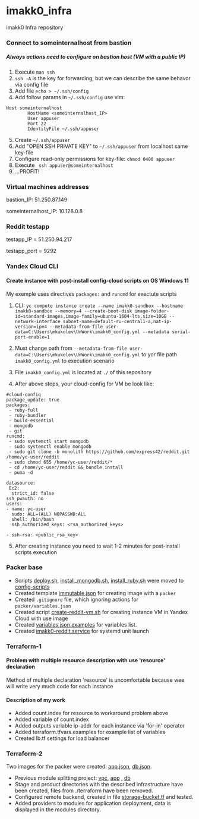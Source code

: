 # imakk0_infra
imakk0 Infra repository

### Connect to someinternalhost from bastion
##### Always actions need to configure on **bastion** host (VM with a public IP)

1. Execute ```man ssh```
2. ```ssh -A``` is the key for forwarding, but we can describe the same behavor via config file
3. Add file ```echo > ~/.ssh/config```
4. Add follow params in ```~/.ssh/config``` use vim:
```
Host someinternalhost
		HostName <someinternalhost_IP>
		User appuser
		Port 22
 		IdentityFile ~/.ssh/appuser
```

5. Create ```~/.ssh/appuser```
6. Add "OPEN SSH PRIVATE KEY" to ```~/.ssh/appuser``` from localhost same key-file
7. Configure read-only permissions for key-file: ```chmod 0400 appuser```
8. Execute ``` ssh appuser@someinternalhost```
9. ...PROFIT!

### Virtual machines addresses

bastion_IP: 51.250.87.149

someinternalhost_IP: 10.128.0.8

### Reddit testapp

testapp_IP = 51.250.94.217

testapp_port = 9292

### Yandex Cloud CLI
#### Create instance with post-install config-cloud scripts on OS Windows 11

My exemple uses directives ```packages:``` and ```runcmd``` for exectute scripts

1. CLI:
```yc compute instance create --name imakk0-sandbox --hostname imakk0-sandbox --memory=4 --create-boot-disk image-folder-id=standard-images,image-family=ubuntu-1604-lts,size=10GB --network-interface subnet-name=default-ru-central1-a,nat-ip-version=ipv4 --metadata-from-file user-data=C:\Users\mkukolev\UnWork\imakk0_config.yml --metadata serial-port-enable=1```

2. Must change path from ```--metadata-from-file user-data=C:\Users\mkukolev\UnWork\imakk0_config.yml```  to yor file path ```imakk0_config.yml``` to execution scenario
3. File ```imakk0_config.yml``` is located at ```./``` of this repository
4. After above steps, your cloud-config for VM be look like:
```
#cloud-config
package_update: true
packages:
 - ruby-full
 - ruby-bundler
 - build-essential
 - mongodb
 - git
runcmd:
 - sudo systemctl start mongodb
 - sudo systemctl enable mongodb
 - sudo git clone -b monolith https://github.com/express42/reddit.git /home/yc-user/reddit
 - sudo chmod 655 /home/yc-user/reddit/*
 - cd /home/yc-user/reddit && bundle install
 - puma -d

datasource:
 Ec2:
  strict_id: false
ssh_pwauth: no
users:
- name: yc-user
  sudo: ALL=(ALL) NOPASSWD:ALL
  shell: /bin/bash
  ssh_authorized_keys: <rsa_authorized_keys>

- ssh-rsa: <public_rsa_key>
```
5. After creating instance you need to wait 1-2 minutes for post-install scripts execution


### Packer base
 - Scripts [deploy.sh](https://github.com/Otus-DevOps-2023-11/imakk0_infra/blob/packer-base/config-scripts/deploy.sh), [install_mongodb.sh](https://github.com/Otus-DevOps-2023-11/imakk0_infra/blob/packer-base/config-scripts/install_mongodb.sh), [install_ruby.sh](https://github.com/Otus-DevOps-2023-11/imakk0_infra/blob/packer-base/config-scripts/install_ruby.sh) were moved to [config-scripts](https://github.com/Otus-DevOps-2023-11/imakk0_infra/tree/packer-base/config-scripts)
 - Created template [immutable.json](https://github.com/Otus-DevOps-2023-11/imakk0_infra/blob/packer-base/packer/immutable.json) for creating image with a ```packer```
 - Created ```.gitignore``` file, which ignoring actions for ```packer/variables.json```
 - Created script [create-reddit-vm.sh](https://github.com/Otus-DevOps-2023-11/imakk0_infra/blob/packer-base/config-scripts/create-reddit-vm.sh) for creating instance VM in Yandex Cloud with use image
 - Created [variables.json.examples](https://github.com/Otus-DevOps-2023-11/imakk0_infra/blob/packer-base/packer/files/variables.json.examples) for variables list.
 - Created [imakk0-reddit.service](https://github.com/Otus-DevOps-2023-11/imakk0_infra/blob/packer-base/packer/files/imakk0-reddit.service) for systemd unit launch

### Terraform-1

#### Problem with multiple resource description with use 'resource' declaration
Method of multiple declaration 'resource' is uncomfortable because wee will write very much code for each instance

#### Description of my work
- Added count.index for resource to workaround problem above
- Added variable of count.index
- Added outputs variable ip-addr for each instance via 'for-in' operator
- Added terraform.tfvars.examples for example list of variables
- Created lb.tf settings for load balancer

### Terraform-2

 Two images for the packer were created: [app.json](packer/app.json), [db.json](packer/db.json).
- Previous module splitting project: [vpc](terraform/modules/vpc/main.tf), [app](terraform/modules/app/main.tf)
  , [db](terraform/modules/db/main.tf)
- Stage and product directories with the described infrastructure have been created, files from ./terraform have been removed.
- Configured remote backend, created in file [storage-bucket.tf](terraform/storage-bucket.tf) and tested.
- Added providers to modules for application deployment, data is displayed in the modules directory.
